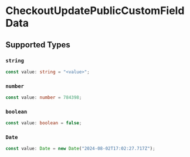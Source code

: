 # CheckoutUpdatePublicCustomFieldData


## Supported Types

### `string`

```typescript
const value: string = "<value>";
```

### `number`

```typescript
const value: number = 784398;
```

### `boolean`

```typescript
const value: boolean = false;
```

### `Date`

```typescript
const value: Date = new Date("2024-08-02T17:02:27.717Z");
```

